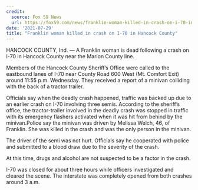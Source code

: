 ```yaml
---
credit:
  source: Fox 59 News
  url: https://fox59.com/news/franklin-woman-killed-in-crash-on-i-70-in-hancock-county/
date: '2021-07-29'
title: "Franklin woman killed in crash on I-70 in Hancock County"
---
```

HANCOCK COUNTY, Ind. — A Franklin woman is dead following a crash on I-70 in Hancock County near the Marion County line.

Members of the Hancock County Sheriff’s Office were called to the eastbound lanes of I-70 near County Road 600 West (Mt. Comfort Exit) around 11:55 p.m. Wednesday. They received a report of a minivan colliding with the back of a tractor trailer.

Officials say when the deadly crash happened, traffic was backed up due to an earlier crash on I-70 involving three semis. According to the sheriff’s office, the tractor-trailer involved in the deadly crash was stopped in traffic with its emergency flashers activated when it was hit from behind by the minivan.Police say the minivan was driven by Melissa Welch, 46, of Franklin. She was killed in the crash and was the only person in the minivan.

The driver of the semi was not hurt. Officials say he cooperated with police and submitted to a blood draw due to the severity of the crash.

At this time, drugs and alcohol are not suspected to be a factor in the crash.

I-70 was closed for about three hours while officers investigated and cleared the scene. The interstate was completely opened from both crashes around 3 a.m.
